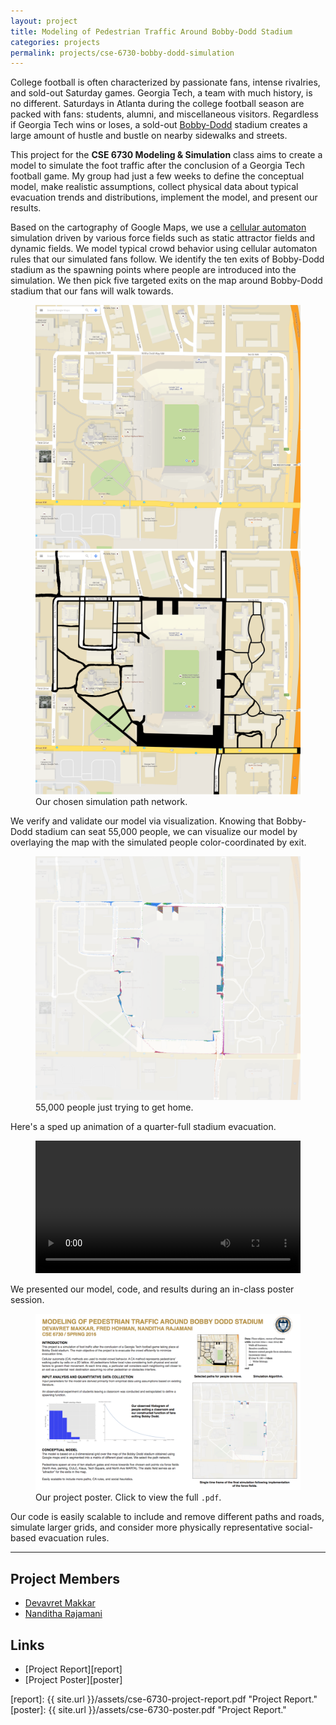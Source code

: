 ```yaml
---
layout: project
title: Modeling of Pedestrian Traffic Around Bobby-Dodd Stadium
categories: projects
permalink: projects/cse-6730-bobby-dodd-simulation
---
```


College football is often characterized by passionate fans, intense rivalries, and sold-out Saturday games. Georgia Tech, a team with much history, is no different. Saturdays in Atlanta during the college football season are packed with fans: students, alumni, and miscellaneous visitors. Regardless if Georgia Tech wins or loses, a sold-out [Bobby-Dodd][bd] stadium creates a large amount of hustle and bustle on nearby sidewalks and streets.

This project for the **CSE 6730 Modeling & Simulation** class aims to create a model to simulate the foot traffic after the conclusion of a Georgia Tech football game. My group had just a few weeks to define the conceptual model, make realistic assumptions, collect physical data about typical evacuation trends and distributions, implement the model, and present our results.

Based on the cartography of Google Maps, we use a [cellular automaton][ca] simulation driven by various force fields such as static attractor fields and dynamic fields. We model typical crowd behavior using cellular automaton rules that our simulated fans follow. We identify the ten exits of Bobby-Dodd stadium as the spawning points where people are introduced into the simulation. We then pick five targeted exits on the map around Bobby-Dodd stadium that our fans will walk towards.

<figure>
  <img class="lhalf" src="/images/projects/cse-6730-bobby-dodd-simulation/grid1.png" alt="Google Maps view of Bobby-Dodd.">
    <img class="rhalf" src="/images/projects/cse-6730-bobby-dodd-simulation/grid2.png" alt="Our chosen path network.">
  <figcaption>Our chosen simulation path network.</figcaption>
</figure>

We verify and validate our model via visualization. Knowing that Bobby-Dodd stadium can seat 55,000 people, we can visualize our model by overlaying the map with the simulated people color-coordinated by exit.

<figure>
  <img class="full" src="/images/projects/cse-6730-bobby-dodd-simulation/50000_people.png" alt="55,000 people evacuating Bobby-Dodd.">
  <figcaption>55,000 people just trying to get home.</figcaption>
</figure>

Here's a sped up animation of a quarter-full stadium evacuation. 

<figure>
  <video class="classic" width="100%" autoplay loop>
    <source src="http://zippy.gfycat.com/AdoredRapidChickadee.webm" type="video/webm">
    <source src="http://zippy.gfycat.com/AdoredRapidChickadee.mp4" type="video/mp4">
  </video>
</figure>

We presented our model, code, and results during an in-class poster session.

<figure>
  <a href="{{ site.url }}/assets/cse-6730-poster.pdf">
  <img class="full" src="images/projects/cse-6730-bobby-dodd-simulation/cse-6730-poster_thumb.png" alt="Project Poster.">
  </a>
  <figcaption>Our project poster. Click to view the full <code>.pdf</code>.</figcaption>
</figure>

Our code is easily scalable to include and remove different paths and roads, simulate larger grids, and consider more physically representative social-based evacuation rules. 

***

## Project Members
* [Devavret Makkar][dev]
* [Nanditha Rajamani][nanditha]

## Links
* [Project Report][report]
* [Project Poster][poster]

[ca]: https://en.wikipedia.org/wiki/Cellular_automaton "Cellular automaton."

[report]: {{ site.url }}/assets/cse-6730-project-report.pdf "Project Report."
[poster]: {{ site.url }}/assets/cse-6730-poster.pdf "Project Report."

[dev]: https://github.com/devavret "Devavret Makkar."
[nanditha]: https://www.linkedin.com/in/nanditha-rajamani-34199a105 "Nanditha Rajamani."

[bd]: https://en.wikipedia.org/wiki/Bobby_Dodd_Stadium "Bobby-Dodd stadium."